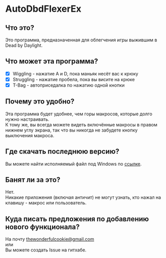 # AutoDbdFlexerEx
## Что это?
Это программа, предназначенная для облегчения игры выжившим в Dead by Daylight.
## Что может эта программа?
- [X] Wiggling - нажатие A и D, пока маньяк несёт вас к крюку
- [X] Struggling - нажатие пробела, пока вы висите на крюке
- [X] T-Bag - автоприседалка по нажатию одной кнопки
## Почему это удобно?
Эта программа будет удобнее, чем горы макросов, которые долго нужно настраивать.  
К тому же, вы всегда можете видеть включённые макросы в правом нижнем углу экрана, так что вы никогда не забудете кнопку выключения макроса.
## Где скачать последнюю версию?
Вы можете найти исполняемый файл под Windows по [ссылке](https://github.com/TrickyBestia/autodbdflexerex/raw/master/AutoDbdFlexerEx/bin/Release/AutoDbdFlexerEx.exe).
## Банят ли за это?
Нет.  
Никакие приложения (включая античит) не могут узнать, кто нажал на клавишу - макрос или пользователь.
## Куда писать предложения по добавлению нового функционала?
На почту thewonderfulcookie@gmail.com  
или  
Вы можете создать Issue на гитхабе.